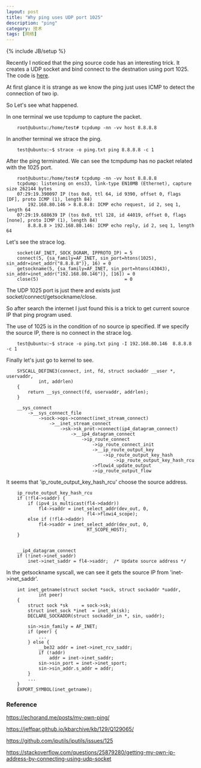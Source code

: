 ```yaml
---
layout: post
title: "Why ping uses UDP port 1025"
description: "ping"
category: 技术
tags: [网络]
---
```

{% include JB/setup %}

Recently I noticed that the ping source code has an interesting trick.
It creates a UDP socket and bind connect to the destnation using port 1025. The code is [here](https://github.com/iputils/iputils/blob/master/ping/ping.c#L707).

At first glance it is strange as we know the ping just uses ICMP to detect the connection of two ip.

So Let's see what happened.

In one terminal we use tcpdump to capture the packet.

        root@ubuntu:/home/test# tcpdump -nn -vv host 8.8.8.8

In another terminal we strace the ping.

        test@ubuntu:~$ strace -o ping.txt ping 8.8.8.8 -c 1

After the ping terminated. We can see the tcmpdump has no packet related with the 1025 port.

        root@ubuntu:/home/test# tcpdump -nn -vv host 8.8.8.8
        tcpdump: listening on ens33, link-type EN10MB (Ethernet), capture size 262144 bytes
        07:29:19.390097 IP (tos 0x0, ttl 64, id 9390, offset 0, flags [DF], proto ICMP (1), length 84)
            192.168.80.146 > 8.8.8.8: ICMP echo request, id 2, seq 1, length 64
        07:29:19.688639 IP (tos 0x0, ttl 128, id 44019, offset 0, flags [none], proto ICMP (1), length 84)
            8.8.8.8 > 192.168.80.146: ICMP echo reply, id 2, seq 1, length 64

Let's see the strace log.

        socket(AF_INET, SOCK_DGRAM, IPPROTO_IP) = 5
        connect(5, {sa_family=AF_INET, sin_port=htons(1025), sin_addr=inet_addr("8.8.8.8")}, 16) = 0
        getsockname(5, {sa_family=AF_INET, sin_port=htons(43043), sin_addr=inet_addr("192.168.80.146")}, [16]) = 0
        close(5)                                = 0

The UDP 1025 port is just there and exists just socket/connect/getsockname/close.

So after search the internet I just found this is a trick to get current source IP that ping program used. 

The use of 1025 is in the condition of no source ip specified. If we specify the source IP, there is no connect in the strace log.

        test@ubuntu:~$ strace -o ping.txt ping -I 192.168.80.146  8.8.8.8 -c 1

Finally let's just go to kernel to see.

        SYSCALL_DEFINE3(connect, int, fd, struct sockaddr __user *, uservaddr,
                int, addrlen)
        {
            return __sys_connect(fd, uservaddr, addrlen);
        }

        __sys_connect
            ->__sys_connect_file
                ->sock->ops->connect(inet_stream_connect)
                    ->__inet_stream_connect
                        ->sk->sk_prot->connect(ip4_datagram_connect)
                            ->__ip4_datagram_connect
                                ->ip_route_connect
                                    ->ip_route_connect_init
                                    ->__ip_route_output_key
                                        ->ip_route_output_key_hash
                                            ->ip_route_output_key_hash_rcu
                                    ->flowi4_update_output
                                    ->ip_route_output_flow

It seems that 'ip_route_output_key_hash_rcu' choose the source address.

        ip_route_output_key_hash_rcu
		if (!fl4->saddr) {
			if (ipv4_is_multicast(fl4->daddr))
				fl4->saddr = inet_select_addr(dev_out, 0,
							      fl4->flowi4_scope);
			else if (!fl4->daddr)
				fl4->saddr = inet_select_addr(dev_out, 0,
							      RT_SCOPE_HOST);
		}


        __ip4_datagram_connect
        if (!inet->inet_saddr)
            inet->inet_saddr = fl4->saddr;	/* Update source address */


In the getsockname syscall, we can see it gets the source IP from 'inet->inet_saddr'.

        int inet_getname(struct socket *sock, struct sockaddr *uaddr,
                int peer)
        {
            struct sock *sk		= sock->sk;
            struct inet_sock *inet	= inet_sk(sk);
            DECLARE_SOCKADDR(struct sockaddr_in *, sin, uaddr);

            sin->sin_family = AF_INET;
            if (peer) {
                ...
            } else {
                __be32 addr = inet->inet_rcv_saddr;
                if (!addr)
                    addr = inet->inet_saddr;
                sin->sin_port = inet->inet_sport;
                sin->sin_addr.s_addr = addr;
            }
            ...
        }
        EXPORT_SYMBOL(inet_getname);


<h3> Reference </h3>

https://echorand.me/posts/my-own-ping/

https://jeffpar.github.io/kbarchive/kb/129/Q129065/

https://github.com/iputils/iputils/issues/125

https://stackoverflow.com/questions/25879280/getting-my-own-ip-address-by-connecting-using-udp-socket